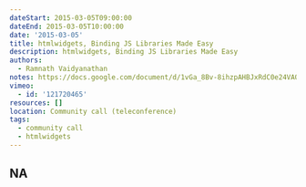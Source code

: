 ```yaml
---
dateStart: 2015-03-05T09:00:00
dateEnd: 2015-03-05T10:00:00
date: '2015-03-05'
title: htmlwidgets, Binding JS Libraries Made Easy
description: htmlwidgets, Binding JS Libraries Made Easy
authors:
  - Ramnath Vaidyanathan
notes: https://docs.google.com/document/d/1vGa_8Bv-8ihzpAHBJxRdC0e24VAOwocGhWV2lAWkPHA/edit?usp=sharing
vimeo:
  - id: '121720465'
resources: []
location: Community call (teleconference)
tags:
  - community call
  - htmlwidgets
---
```

NA
---
